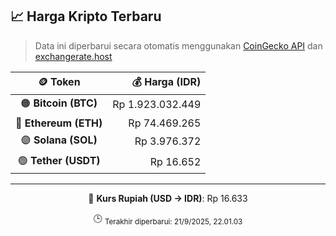 

<!-- HARGA_KRIPTO -->
## 📈 Harga Kripto Terbaru

> Data ini diperbarui secara otomatis menggunakan [CoinGecko API](https://www.coingecko.com/) dan [exchangerate.host](https://exchangerate.host/)

<div align="center">

| 🪙 Token | 💰 Harga (IDR) |
|:------:|---------------:|
| 🟠 **Bitcoin (BTC)**   | Rp 1.923.032.449 |
| 🔵 **Ethereum (ETH)**  | Rp 74.469.265 |
| 🟣 **Solana (SOL)**    | Rp 3.976.372 |
| 🟢 **Tether (USDT)**   | Rp 16.652 |

---

💱 **Kurs Rupiah (USD → IDR)**: Rp 16.633

🕒 <sub>Terakhir diperbarui: 21/9/2025, 22.01.03</sub>

</div>
<!-- /HARGA_KRIPTO -->